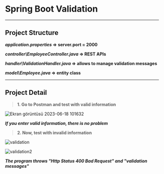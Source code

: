 # Spring Boot Validation

---

## Project Structure

**_application.properties_ => server.port = 2000**

**_controller\EmployeeController.java_ => REST APIs**

**_handler\ValidationHandler.java_ => allows to manage validation messages**

**_model\Employee.java_ => entity class**


---

## Project Detail

>**1. Go to Postman and test with valid information**

![Ekran görüntüsü 2023-06-18 101632](https://github.com/Furkan-Boncuk/Spring-Boot-Validation/assets/114020260/1d34472d-449d-4f81-b73a-4c1a33c4289b)

_**If you enter valid information, there is no problem**_

>**2. Now, test with invalid information**

![validation](https://github.com/Furkan-Boncuk/Spring-Boot-Validation/assets/114020260/7c6be65b-a35a-45c1-a2b6-a1c7fce3e8f9)

![validation2](https://github.com/Furkan-Boncuk/Spring-Boot-Validation/assets/114020260/9c0e4c76-9aeb-4b69-9cd4-ea7aa44581d7)

_**The program throws "Http Status 400 Bad Request" and "validation messages"**_



